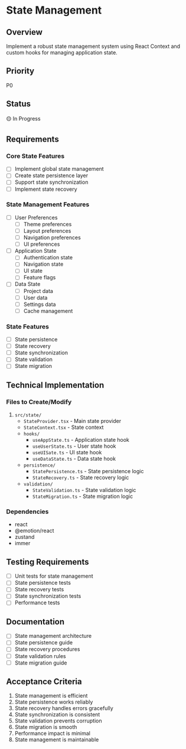 # State Management

## Overview
Implement a robust state management system using React Context and custom hooks for managing application state.

## Priority
P0

## Status
🟡 In Progress

## Requirements

### Core State Features
- [ ] Implement global state management
- [ ] Create state persistence layer
- [ ] Support state synchronization
- [ ] Implement state recovery

### State Management Features
- [ ] User Preferences
  - [ ] Theme preferences
  - [ ] Layout preferences
  - [ ] Navigation preferences
  - [ ] UI preferences
- [ ] Application State
  - [ ] Authentication state
  - [ ] Navigation state
  - [ ] UI state
  - [ ] Feature flags
- [ ] Data State
  - [ ] Project data
  - [ ] User data
  - [ ] Settings data
  - [ ] Cache management

### State Features
- [ ] State persistence
- [ ] State recovery
- [ ] State synchronization
- [ ] State validation
- [ ] State migration

## Technical Implementation

### Files to Create/Modify
1. `src/state/`
   - `StateProvider.tsx` - Main state provider
   - `StateContext.tsx` - State context
   - `hooks/`
     - `useAppState.ts` - Application state hook
     - `useUserState.ts` - User state hook
     - `useUISate.ts` - UI state hook
     - `useDataState.ts` - Data state hook
   - `persistence/`
     - `StatePersistence.ts` - State persistence logic
     - `StateRecovery.ts` - State recovery logic
   - `validation/`
     - `StateValidation.ts` - State validation logic
     - `StateMigration.ts` - State migration logic

### Dependencies
- react
- @emotion/react
- zustand
- immer

## Testing Requirements
- [ ] Unit tests for state management
- [ ] State persistence tests
- [ ] State recovery tests
- [ ] State synchronization tests
- [ ] Performance tests

## Documentation
- [ ] State management architecture
- [ ] State persistence guide
- [ ] State recovery procedures
- [ ] State validation rules
- [ ] State migration guide

## Acceptance Criteria
1. State management is efficient
2. State persistence works reliably
3. State recovery handles errors gracefully
4. State synchronization is consistent
5. State validation prevents corruption
6. State migration is smooth
7. Performance impact is minimal
8. State management is maintainable 